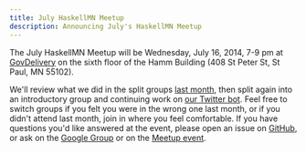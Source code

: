 ```yaml
---
title: July HaskellMN Meetup
description: Announcing July's HaskellMN Meetup
---
```


The July HaskellMN Meetup will be Wednesday, July 16, 2014, 7-9 pm at [GovDelivery](http://www.govdelivery.com/) on the sixth floor of the Hamm Building (408 St Peter St, St Paul, MN 55102).

We'll review what we did in the split groups [last month](/posts/2014-06-27-events-predating-the-blog.html), then split
again into an introductory group and continuing work on
[our Twitter bot](https://github.com/HaskellMN/haskell-mn-twitter-bot).
Feel free to switch groups if you felt you were in the wrong one last
month, or if you didn't attend last month, join in where you feel
comfortable. If you have questions you'd like
answered at the event, please open an issue on
[GitHub](https://github.com/HaskellMN/beginners-night-questions/issues),
or ask on the
[Google Group](https://groups.google.com/forum/#!forum/haskellmn)
or on the
[Meetup event](http://www.meetup.com/HaskellMN/events/183278682/).
